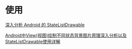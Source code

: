 # 使用

[深入分析 Android 的 StateListDrawable](https://zhuanlan.zhihu.com/p/32405396)

[Android中View(视图)绘制不同状态背景图片原理深入分析以及StateListDrawable使用详解](https://blog.csdn.net/qinjuning/article/details/7474827)